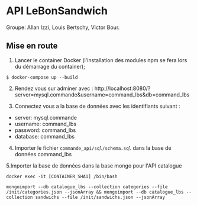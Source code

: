 # API LeBonSandwich

Groupe: Allan Izzi, Louis Bertschy, Victor Bour.

## Mise en route

1. Lancer le container Docker (l'installation des modules npm se fera lors du démarrage du container);
```
$ docker-compose up --build
```

2. Rendez vous sur adminer avec :
http://localhost:8080/?server=mysql.commande&username=command_lbs&db=command_lbs

3. Connectez vous a la base de données avec les identifiants suivant :
- server: mysql.commande
- username: command_lbs
- password: command_lbs
- database: command_lbs

4. Importer le fichier `commande_api/sql/schema.sql` dans la base de données command_lbs

5.Importer la base de données dans la base mongo pour l'API catalogue

```
docker exec -it [CONTAINER_SHA1] /bin/bash

mongoimport --db catalogue_lbs --collection categories --file /init/categories.json --jsonArray && mongoimport --db catalogue_lbs --collection sandwichs --file /init/sandwichs.json --jsonArray
```
